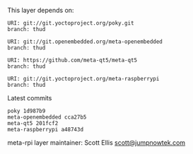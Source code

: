 This layer depends on:

    URI: git://git.yoctoproject.org/poky.git
    branch: thud

    URI: git://git.openembedded.org/meta-openembedded
    branch: thud

    URI: https://github.com/meta-qt5/meta-qt5
    branch: thud

    URI: git://git.yoctoproject.org/meta-raspberrypi
    branch: thud

Latest commits

    poky 1d987b9
    meta-openembedded cca27b5
    meta-qt5 201fcf2
    meta-raspberrypi a48743d

meta-rpi layer maintainer: Scott Ellis <scott@jumpnowtek.com>
